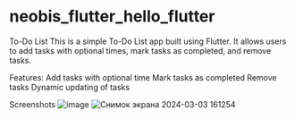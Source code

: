 # neobis_flutter_hello_flutter

To-Do List 
This is a simple To-Do List app built using Flutter.
It allows users to add tasks with optional times, mark tasks as completed, and remove tasks.

Features:
 Add tasks with optional time
 Mark tasks as completed
 Remove tasks
 Dynamic updating of tasks

Screenshots
![image](https://github.com/Kerbbi/neobis_flutter_hello_flutter/assets/67070923/5f9cd783-7e09-4dbf-b9a3-5689fe247016)
![Снимок экрана 2024-03-03 161254](https://github.com/Kerbbi/neobis_flutter_hello_flutter/assets/67070923/7e261b0a-00da-4e14-98ea-ee05a71b7289)
